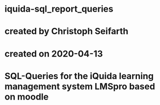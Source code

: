 # iquida-sql_report_queries
# created by Christoph Seifarth
# created on 2020-04-13

# SQL-Queries for the iQuida learning management system LMSpro based on moodle

